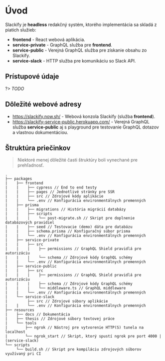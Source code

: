 # Úvod

Slackify je **headless** redakčný systém, ktorého implementácia sa skladá z piatich služieb:

- **frontend** - React webová aplikácia.
- **service-private** - GraphQL služba pre **frontend**.
- **service-public** - Verejná GraphQL služba pre získanie obsahu zo Slackify.
- **service-slack** - HTTP služba pre komunikáciu so Slack API.

## Prístupové údaje

?> _TODO_

## Dôležité webové adresy

- https://slackify.now.sh/ - Webová konzola Slackify (služba **frontend**).
- https://slackify-service-public.herokuapp.com/ - Verejná GraphQL služba **service-public** aj s playground pre testovanie GraphQL dotazov a vlastnou dokumentáciou.

## Štruktúra priečinkov

> Niektoré menej dôležité časti štruktúry boli vynechané pre prehľadnosť.

```text
.
├── packages
|    ├── frontend
|    |    ├── cypress // End to end testy
|    |    ├── pages // Jednotlivé stránky pre SSR
|    |    ├── src // Zdrojové kódy aplikácie
|    |    └── .env // Konfigurácia environmentálnych premenných
|    ├── prisma
|    |    ├── migrations // História migrácií databázy
|    |    ├── scripts
|    |    |    └── post-migrate.sh // Skript pre doplnenie databázových pravidiel
|    |    ├── seed // Testovacie (demo) dáta pre databázu
|    |    ├── schema.prisma // Konfiguračný súbor prisma
|    |    └── .env // Konfigurácia environmentálnych premenných
|    ├── service-private
|    |    ├── src
|    |    |    ├── permissions // GraphQL Shield pravidlá pre autorizáciu
|    |    |    └── schema // Zdrojové kódy GraphQL schémy
|    |    └── .env // Konfigurácia environmentálnych premenných
|    ├── service-public
|    |    ├── src
|    |    |    ├── permissions // GraphQL Shield pravidlá pre autorizáciu
|    |    |    ├── schema // Zdrojové kódy GraphQL schémy
|    |    |    └── middleware.ts // GraphQL middleware
|    |    └── .env // Konfigurácia environmentálnych premenných
|    └── service-slack
|         ├── src // Zdrojové súbory aplikácie
|    |    └── .env // Konfigurácia environmentálnych premenných
├── resources
|    ├── docs // Dokumentácia
|    ├── thesis // Zdrojové súbory textovej práce
|    └── tools
|        ├── ngrok // Nástroj pre vytvorenie HTTP(S) tunela na localhost
|        └── ngrok_start // Skript, ktorý spustí ngrok pre port 4000 |(service-slack)
└── scripts
     └── build.sh // Skript pre kompiláciu zdrojových súborov využívaný pri CI
```
